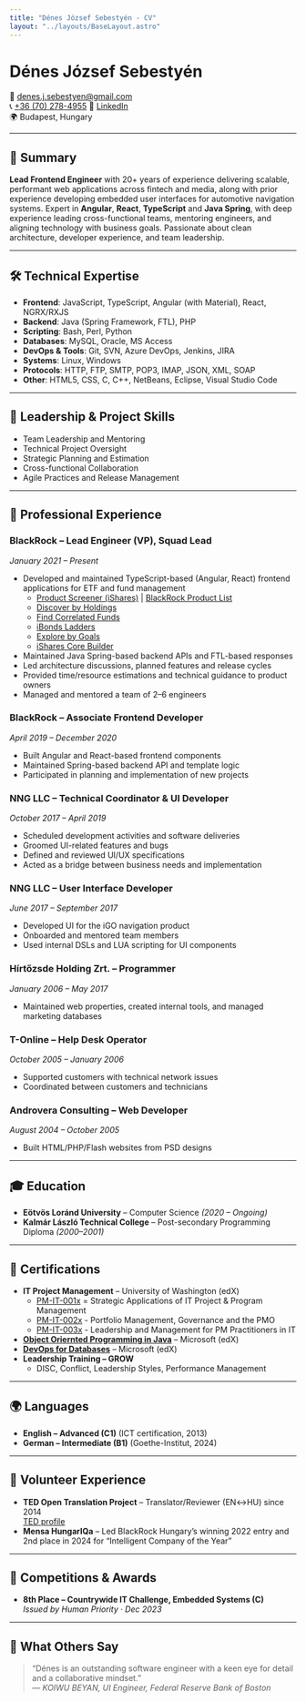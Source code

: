 ```yaml
---
title: "Dénes József Sebestyén - CV"
layout: "../layouts/BaseLayout.astro"
---
```


# Dénes József Sebestyén

📧 denes.j.sebestyen@gmail.com  
📞 [+36 (70) 278-4955](tel:+36702784955)
🔗 [LinkedIn](https://www.linkedin.com/in/denessebestyen)  
🌍 Budapest, Hungary

---

## 🧠 Summary

**Lead Frontend Engineer** with 20+ years of experience delivering scalable, performant web applications across fintech and media, along with prior experience developing embedded user interfaces for automotive navigation systems. Expert in **Angular**, **React**, **TypeScript** and **Java Spring**, with deep experience leading cross-functional teams, mentoring engineers, and aligning technology with business goals. Passionate about clean architecture, developer experience, and team leadership.

---

<div class="no-break">

## 🛠️ Technical Expertise

- **Frontend**: JavaScript, TypeScript, Angular (with Material), React, NGRX/RXJS
- **Backend**: Java (Spring Framework, FTL), PHP
- **Scripting**: Bash, Perl, Python
- **Databases**: MySQL, Oracle, MS Access
- **DevOps & Tools**: Git, SVN, Azure DevOps, Jenkins, JIRA
- **Systems**: Linux, Windows
- **Protocols**: HTTP, FTP, SMTP, POP3, IMAP, JSON, XML, SOAP
- **Other**: HTML5, CSS, C, C++, NetBeans, Eclipse, Visual Studio Code

</div>

---

<div class="no-break">

## 🧭 Leadership & Project Skills

- Team Leadership and Mentoring
- Technical Project Oversight
- Strategic Planning and Estimation
- Cross-functional Collaboration
- Agile Practices and Release Management

</div>

---

<div class="no-break">

## 💼 Professional Experience

### **BlackRock – Lead Engineer (VP), Squad Lead**  
*January 2021 – Present*

- Developed and maintained TypeScript-based (Angular, React) frontend applications for ETF and fund management
  - [Product Screener (iShares)](https://www.ishares.com/us/products/etf-investments) | [BlackRock Product List](https://www.blackrock.com/uk/products/product-list)
  - [Discover by Holdings](https://www.ishares.com/us/products/investment-ideas)
  - [Find Correlated Funds](https://www.blackrock.com/authplatform/user/signin)
  - [iBonds Ladders](https://www.ishares.com/us/resources/tools/ibonds)
  - [Explore by Goals](https://www.ishares.com/us/products/investment-goals#/categories)
  - [iShares Core Builder](https://www.ishares.com/us/resources/tools/core-builder#/)
- Maintained Java Spring-based backend APIs and FTL-based responses
- Led architecture discussions, planned features and release cycles
- Provided time/resource estimations and technical guidance to product owners
- Managed and mentored a team of 2–6 engineers

</div>

<div class="no-break">

### **BlackRock – Associate Frontend Developer**  
*April 2019 – December 2020*

- Built Angular and React-based frontend components
- Maintained Spring-based backend API and template logic
- Participated in planning and implementation of new projects

</div>

<div class="no-break">

### **NNG LLC – Technical Coordinator & UI Developer**  
*October 2017 – April 2019*

- Scheduled development activities and software deliveries
- Groomed UI-related features and bugs
- Defined and reviewed UI/UX specifications
- Acted as a bridge between business needs and implementation

</div>

<div class="no-break">

### **NNG LLC – User Interface Developer**  
*June 2017 – September 2017*

- Developed UI for the iGO navigation product
- Onboarded and mentored team members
- Used internal DSLs and LUA scripting for UI components

</div>

<div class="no-break">

### **Hírtőzsde Holding Zrt. – Programmer**  
*January 2006 – May 2017*

- Maintained web properties, created internal tools, and managed marketing databases

</div>

<div class="no-break">

### **T-Online – Help Desk Operator**  
*October 2005 – January 2006*

- Supported customers with technical network issues
- Coordinated between customers and technicians

</div>

<div class="no-break">

### **Androvera Consulting – Web Developer**  
*August 2004 – October 2005*

- Built HTML/PHP/Flash websites from PSD designs

</div>

---

<div class="no-break">

## 🎓 Education

- **Eötvös Loránd University** – Computer Science *(2020 – Ongoing)*
- **Kalmár László Technical College** – Post-secondary Programming Diploma *(2000–2001)*

</div>

---

<div class="no-break">

## 📜 Certifications

- **IT Project Management** – University of Washington (edX)
  - [PM-IT-001x](https://courses.edx.org/certificates/ea175d3024604ae98ae928b81b52de6a) = Strategic Applications of IT Project & Program Management
  - [PM-IT-002x](https://courses.edx.org/certificates/d4f255dcaf0b40798ec6e5ae048eba8c) - Portfolio Management, Governance and the PMO
  - [PM-IT-003x](https://courses.edx.org/certificates/f0d8006a99104f0ebb04de28042ee095) - Leadership and Management for PM Practitioners in IT
- **[Object Oriernted Programming in Java](https://courses.edx.org/certificates/04c27cff1aa04a04815aa1c82beeeb5b)** – Microsoft (edX)
- **[DevOps for Databases](https://courses.edx.org/certificates/4139fa1d02f84d6f8ddfb2b98874d6b3)** – Microsoft (edX)
- **Leadership Training – GROW**  
  - DISC, Conflict, Leadership Styles, Performance Management

</div>

---

<div class="no-break">

## 🌍 Languages

- **English – Advanced (C1)** (ICT certification, 2013)
- **German – Intermediate (B1)** (Goethe-Institut, 2024)

</div>

---

<div class="no-break">

## 🙌 Volunteer Experience

- **TED Open Translation Project** – Translator/Reviewer (EN↔HU) since 2014  
  [TED profile](https://www.ted.com/profiles/2812503)
- **Mensa HungarIQa** – Led BlackRock Hungary’s winning 2022 entry and 2nd place in 2024 for “Intelligent Company of the Year”

</div>

---

<div class="no-break">

## 🏅 Competitions & Awards

- **8th Place – Countrywide IT Challenge, Embedded Systems (C)**  
  *Issued by Human Priority · Dec 2023*

</div>

---

<div class="no-break">

## 💬 What Others Say

> “Dénes is an outstanding software engineer with a keen eye for detail and a collaborative mindset.”  
> — *KOIWU BEYAN, UI Engineer, Federal Reserve Bank of Boston*

</div>
